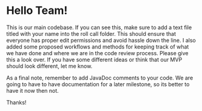 # Hello Team!  
  
This is our main codebase. If you can see this, make sure to add a text file titled with your name into the roll call folder. This should ensure that everyone has proper edit permissions and avoid hassle down the line. I also added some proposed workflows and methods for keeping track of what we have done and where we are in the code review process. Please give this a look over. If you have some different ideas or think that our MVP should look different, let me know.  
  
As a final note, remember to add JavaDoc comments to your code. We are going to have to have documentation for a later milestone, so its better to have it now then not.
  
Thanks!
